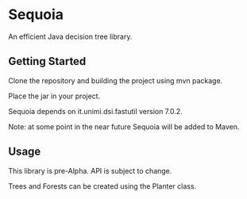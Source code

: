 # Sequoia

An efficient Java decision tree library.

## Getting Started

Clone the repository and building the project using mvn package.

Place the jar in your project.

Sequoia depends on it.unimi.dsi.fastutil version 7.0.2.

Note: at some point in the near future Sequoia will be added to Maven.

## Usage

This library is pre-Alpha. API is subject to change.

Trees and Forests can be created using the Planter class.